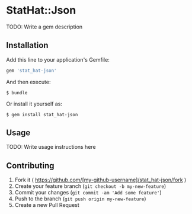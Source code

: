 # StatHat::Json

TODO: Write a gem description

## Installation

Add this line to your application's Gemfile:

```ruby
gem 'stat_hat-json'
```

And then execute:

    $ bundle

Or install it yourself as:

    $ gem install stat_hat-json

## Usage

TODO: Write usage instructions here

## Contributing

1. Fork it ( https://github.com/[my-github-username]/stat_hat-json/fork )
2. Create your feature branch (`git checkout -b my-new-feature`)
3. Commit your changes (`git commit -am 'Add some feature'`)
4. Push to the branch (`git push origin my-new-feature`)
5. Create a new Pull Request
